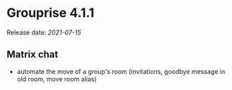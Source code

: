 # Grouprise 4.1.1

Release date: *2021-07-15*


## Matrix chat

* automate the move of a group's room (invitations, goodbye message in old room, move room alias)
